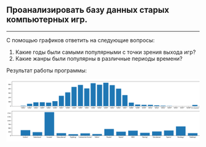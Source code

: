 ## Проанализировать базу данных старых компьютерных игр.
___

С помощью графиков ответить на следующие вопросы:
1. Какие годы были самыми популярными с точки зрения выхода игр?
2. Какие жанры были популярны в различные периоды времени?

Результат работы программы:

![](sources/plot.png)

